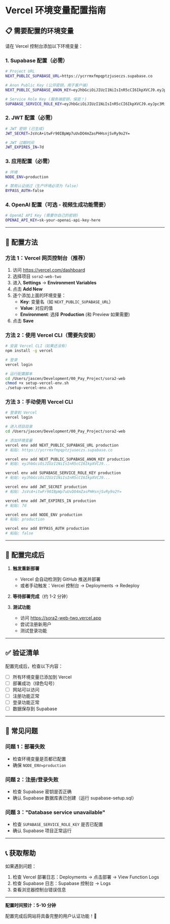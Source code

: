# Vercel 环境变量配置指南

## 📋 需要配置的环境变量

请在 Vercel 控制台添加以下环境变量：

### 1. Supabase 配置（必需）

```bash
# Project URL
NEXT_PUBLIC_SUPABASE_URL=https://ycrrmxfmpqptzjuseczs.supabase.co

# Anon Public Key (公开密钥，用于客户端)
NEXT_PUBLIC_SUPABASE_ANON_KEY=eyJhbGciOiJIUzI1NiIsInR5cCI6IkpXVCJ9.eyJpc3MiOiJzdXBhYmFzZSIsInJlZiI6InljcnJteGZtcHFwdHpqdXNlY3pzIiwicm9sZSI6ImFub24iLCJpYXQiOjE3NjA5NjE1MDMsImV4cCI6MjA3NjUzNzUwM30.Eldc72gyNFhv-L2GxRgspG1eaeN7Sv707-UHheCUHes

# Service Role Key (服务端密钥，保密！)
SUPABASE_SERVICE_ROLE_KEY=eyJhbGciOiJIUzI1NiIsInR5cCI6IkpXVCJ9.eyJpc3MiOiJzdXBhYmFzZSIsInJlZiI6InljcnJteGZtcHFwdHpqdXNlY3pzIiwicm9sZSI6InNlcnZpY2Vfcm9sZSIsImlhdCI6MTc2MDk2MTUwMywiZXhwIjoyMDc2NTM3NTAzfQ.xq60ZDoQa3m4Sx8UbFeNTnpX68s2IcM5UCKxgFYLES0
```

### 2. JWT 配置（必需）

```bash
# JWT 密钥 (已生成)
JWT_SECRET=JsVcA+itwFr90IBpWp7uUvDO4mZasPHHsnjSvRy9o2Y=

# JWT 过期时间
JWT_EXPIRES_IN=7d
```

### 3. 应用配置（必需）

```bash
# 环境
NODE_ENV=production

# 禁用认证绕过（生产环境必须为 false）
BYPASS_AUTH=false
```

### 4. OpenAI 配置（可选 - 视频生成功能需要）

```bash
# OpenAI API Key (需要你自己的密钥)
OPENAI_API_KEY=sk-your-openai-api-key-here
```

---

## 🔧 配置方法

### 方法 1：Vercel 网页控制台（推荐）

1. 访问 https://vercel.com/dashboard
2. 选择项目 `sora2-web-two`
3. 进入 **Settings** → **Environment Variables**
4. 点击 **Add New**
5. 逐个添加上面的环境变量：
   - **Key**: 变量名（如 `NEXT_PUBLIC_SUPABASE_URL`）
   - **Value**: 对应的值
   - **Environment**: 选择 **Production** (和 Preview 如果需要)
6. 点击 **Save**

### 方法 2：使用 Vercel CLI（需要先安装）

```bash
# 安装 Vercel CLI（如果还没有）
npm install -g vercel

# 登录
vercel login

# 运行配置脚本
cd /Users/jascen/Development/00_Pay_Project/sora2-web
chmod +x setup-vercel-env.sh
./setup-vercel-env.sh
```

### 方法 3：手动使用 Vercel CLI

```bash
# 登录到 Vercel
vercel login

# 进入项目目录
cd /Users/jascen/Development/00_Pay_Project/sora2-web

# 添加环境变量
vercel env add NEXT_PUBLIC_SUPABASE_URL production
# 粘贴: https://ycrrmxfmpqptzjuseczs.supabase.co

vercel env add NEXT_PUBLIC_SUPABASE_ANON_KEY production
# 粘贴: eyJhbGciOiJIUzI1NiIsInR5cCI6IkpXVCJ9...

vercel env add SUPABASE_SERVICE_ROLE_KEY production
# 粘贴: eyJhbGciOiJIUzI1NiIsInR5cCI6IkpXVCJ9...

vercel env add JWT_SECRET production
# 粘贴: JsVcA+itwFr90IBpWp7uUvDO4mZasPHHsnjSvRy9o2Y=

vercel env add JWT_EXPIRES_IN production
# 粘贴: 7d

vercel env add NODE_ENV production
# 粘贴: production

vercel env add BYPASS_AUTH production
# 粘贴: false
```

---

## 🚀 配置完成后

1. **触发重新部署**
   - Vercel 会自动检测到 GitHub 推送并部署
   - 或者手动触发：Vercel 控制台 → Deployments → Redeploy

2. **等待部署完成**（约 1-2 分钟）

3. **测试功能**
   - 访问 https://sora2-web-two.vercel.app
   - 尝试注册新用户
   - 测试登录功能

---

## ✅ 验证清单

配置完成后，检查以下内容：

- [ ] 所有环境变量已添加到 Vercel
- [ ] 部署成功（绿色勾号）
- [ ] 网站可以访问
- [ ] 注册功能正常
- [ ] 登录功能正常
- [ ] 数据保存到 Supabase

---

## 🐛 常见问题

### 问题 1：部署失败
- 检查环境变量是否都已配置
- 确保 `NODE_ENV=production`

### 问题 2：注册/登录失败
- 检查 Supabase 密钥是否正确
- 确认 Supabase 数据库表已创建（运行 supabase-setup.sql）

### 问题 3："Database service unavailable"
- 检查 `SUPABASE_SERVICE_ROLE_KEY` 是否已配置
- 确认 Supabase 项目正常运行

---

## 📞 获取帮助

如果遇到问题：
1. 检查 Vercel 部署日志：Deployments → 点击部署 → View Function Logs
2. 检查 Supabase 日志：Supabase 控制台 → Logs
3. 查看浏览器控制台错误信息

---

**配置时间预计：5-10 分钟**

配置完成后网站将具备完整的用户认证功能！🎉
